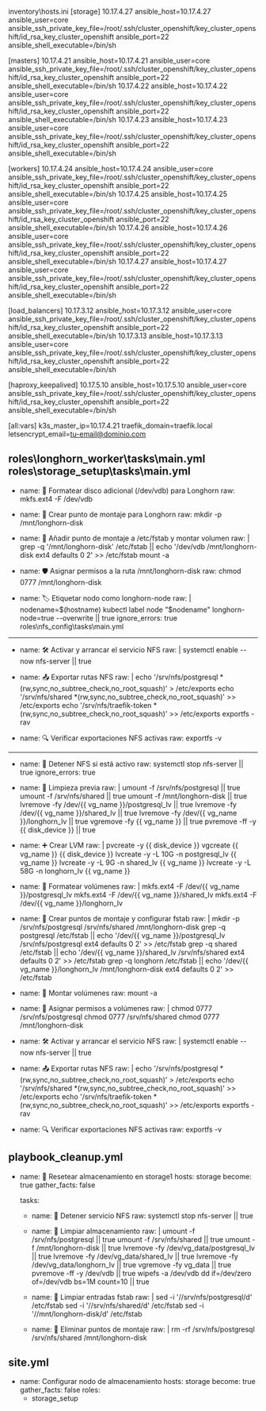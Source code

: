inventory\hosts.ini
[storage]
10.17.4.27 ansible_host=10.17.4.27 ansible_user=core ansible_ssh_private_key_file=/root/.ssh/cluster_openshift/key_cluster_openshift/id_rsa_key_cluster_openshift ansible_port=22 ansible_shell_executable=/bin/sh

[masters]
10.17.4.21 ansible_host=10.17.4.21 ansible_user=core ansible_ssh_private_key_file=/root/.ssh/cluster_openshift/key_cluster_openshift/id_rsa_key_cluster_openshift ansible_port=22 ansible_shell_executable=/bin/sh
10.17.4.22 ansible_host=10.17.4.22 ansible_user=core ansible_ssh_private_key_file=/root/.ssh/cluster_openshift/key_cluster_openshift/id_rsa_key_cluster_openshift ansible_port=22 ansible_shell_executable=/bin/sh
10.17.4.23 ansible_host=10.17.4.23 ansible_user=core ansible_ssh_private_key_file=/root/.ssh/cluster_openshift/key_cluster_openshift/id_rsa_key_cluster_openshift ansible_port=22 ansible_shell_executable=/bin/sh

[workers]
10.17.4.24 ansible_host=10.17.4.24 ansible_user=core ansible_ssh_private_key_file=/root/.ssh/cluster_openshift/key_cluster_openshift/id_rsa_key_cluster_openshift ansible_port=22 ansible_shell_executable=/bin/sh
10.17.4.25 ansible_host=10.17.4.25 ansible_user=core ansible_ssh_private_key_file=/root/.ssh/cluster_openshift/key_cluster_openshift/id_rsa_key_cluster_openshift ansible_port=22 ansible_shell_executable=/bin/sh
10.17.4.26 ansible_host=10.17.4.26 ansible_user=core ansible_ssh_private_key_file=/root/.ssh/cluster_openshift/key_cluster_openshift/id_rsa_key_cluster_openshift ansible_port=22 ansible_shell_executable=/bin/sh
10.17.4.27 ansible_host=10.17.4.27 ansible_user=core ansible_ssh_private_key_file=/root/.ssh/cluster_openshift/key_cluster_openshift/id_rsa_key_cluster_openshift ansible_port=22 ansible_shell_executable=/bin/sh

[load_balancers]
10.17.3.12 ansible_host=10.17.3.12 ansible_user=core ansible_ssh_private_key_file=/root/.ssh/cluster_openshift/key_cluster_openshift/id_rsa_key_cluster_openshift ansible_port=22 ansible_shell_executable=/bin/sh
10.17.3.13 ansible_host=10.17.3.13 ansible_user=core ansible_ssh_private_key_file=/root/.ssh/cluster_openshift/key_cluster_openshift/id_rsa_key_cluster_openshift ansible_port=22 ansible_shell_executable=/bin/sh

[haproxy_keepalived]
10.17.5.10 ansible_host=10.17.5.10 ansible_user=core ansible_ssh_private_key_file=/root/.ssh/cluster_openshift/key_cluster_openshift/id_rsa_key_cluster_openshift ansible_port=22 ansible_shell_executable=/bin/sh

[all:vars]
k3s_master_ip=10.17.4.21
traefik_domain=traefik.local
letsencrypt_email=tu-email@dominio.com

roles\longhorn_worker\tasks\main.yml
roles\storage_setup\tasks\main.yml
---
- name: 🧽 Formatear disco adicional (/dev/vdb) para Longhorn
  raw: mkfs.ext4 -F /dev/vdb

- name: 📁 Crear punto de montaje para Longhorn
  raw: mkdir -p /mnt/longhorn-disk

- name: 📄 Añadir punto de montaje a /etc/fstab y montar volumen
  raw: |
    grep -q '/mnt/longhorn-disk' /etc/fstab || echo '/dev/vdb /mnt/longhorn-disk ext4 defaults 0 2' >> /etc/fstab
    mount -a

- name: 🛡️ Asignar permisos a la ruta /mnt/longhorn-disk
  raw: chmod 0777 /mnt/longhorn-disk

- name: 🏷️ Etiquetar nodo como longhorn-node
  raw: |
    nodename=$(hostname)
    kubectl label node "$nodename" longhorn-node=true --overwrite || true
  ignore_errors: true
roles\nfs_config\tasks\main.yml
---
- name: 🛠️ Activar y arrancar el servicio NFS
  raw: |
    systemctl enable --now nfs-server || true

- name: 📤 Exportar rutas NFS
  raw: |
    echo '/srv/nfs/postgresql *(rw,sync,no_subtree_check,no_root_squash)' > /etc/exports
    echo '/srv/nfs/shared *(rw,sync,no_subtree_check,no_root_squash)' >> /etc/exports
    echo '/srv/nfs/traefik-token *(rw,sync,no_subtree_check,no_root_squash)' >> /etc/exports
    exportfs -rav

- name: 🔍 Verificar exportaciones NFS activas
  raw: exportfs -v



---
- name: 🛑 Detener NFS si está activo
  raw: systemctl stop nfs-server || true
  ignore_errors: true

- name: 💽 Limpieza previa
  raw: |
    umount -f /srv/nfs/postgresql || true
    umount -f /srv/nfs/shared || true
    umount -f /mnt/longhorn-disk || true
    lvremove -fy /dev/{{ vg_name }}/postgresql_lv || true
    lvremove -fy /dev/{{ vg_name }}/shared_lv || true
    lvremove -fy /dev/{{ vg_name }}/longhorn_lv || true
    vgremove -fy {{ vg_name }} || true
    pvremove -ff -y {{ disk_device }} || true

- name: ➕ Crear LVM
  raw: |
    pvcreate -y {{ disk_device }}
    vgcreate {{ vg_name }} {{ disk_device }}
    lvcreate -y -L 10G -n postgresql_lv {{ vg_name }}
    lvcreate -y -L 9G  -n shared_lv     {{ vg_name }}
    lvcreate -y -L 58G -n longhorn_lv   {{ vg_name }}

- name: 🧱 Formatear volúmenes
  raw: |
    mkfs.ext4 -F /dev/{{ vg_name }}/postgresql_lv
    mkfs.ext4 -F /dev/{{ vg_name }}/shared_lv
    mkfs.ext4 -F /dev/{{ vg_name }}/longhorn_lv

- name: 📁 Crear puntos de montaje y configurar fstab
  raw: |
    mkdir -p /srv/nfs/postgresql /srv/nfs/shared /mnt/longhorn-disk
    grep -q postgresql /etc/fstab || echo '/dev/{{ vg_name }}/postgresql_lv /srv/nfs/postgresql ext4 defaults 0 2' >> /etc/fstab
    grep -q shared     /etc/fstab || echo '/dev/{{ vg_name }}/shared_lv     /srv/nfs/shared     ext4 defaults 0 2' >> /etc/fstab
    grep -q longhorn   /etc/fstab || echo '/dev/{{ vg_name }}/longhorn_lv   /mnt/longhorn-disk ext4 defaults 0 2' >> /etc/fstab

- name: 🔄 Montar volúmenes
  raw: mount -a

- name: 🔐 Asignar permisos a volúmenes
  raw: |
    chmod 0777 /srv/nfs/postgresql
    chmod 0777 /srv/nfs/shared
    chmod 0777 /mnt/longhorn-disk

- name: 🛠️ Activar y arrancar el servicio NFS
  raw: |
    systemctl enable --now nfs-server || true

- name: 📤 Exportar rutas NFS
  raw: |
    echo '/srv/nfs/postgresql *(rw,sync,no_subtree_check,no_root_squash)' > /etc/exports
    echo '/srv/nfs/shared *(rw,sync,no_subtree_check,no_root_squash)' >> /etc/exports
    echo '/srv/nfs/traefik-token *(rw,sync,no_subtree_check,no_root_squash)' >> /etc/exports
    exportfs -rav

- name: 🔍 Verificar exportaciones NFS activas
  raw: exportfs -v

playbook_cleanup.yml
---
- name: 🔄 Resetear almacenamiento en storage1
  hosts: storage
  become: true
  gather_facts: false

  tasks:
    - name: 🛑 Detener servicio NFS
      raw: systemctl stop nfs-server || true

    - name: 💽 Limpiar almacenamiento
      raw: |
        umount -f /srv/nfs/postgresql || true
        umount -f /srv/nfs/shared || true
        umount -f /mnt/longhorn-disk || true
        lvremove -fy /dev/vg_data/postgresql_lv || true
        lvremove -fy /dev/vg_data/shared_lv || true
        lvremove -fy /dev/vg_data/longhorn_lv || true
        vgremove -fy vg_data || true
        pvremove -ff -y /dev/vdb || true
        wipefs -a /dev/vdb
        dd if=/dev/zero of=/dev/vdb bs=1M count=10 || true

    - name: 🧹 Limpiar entradas fstab
      raw: |
        sed -i '/\/srv\/nfs\/postgresql/d' /etc/fstab
        sed -i '/\/srv\/nfs\/shared/d' /etc/fstab
        sed -i '/\/mnt\/longhorn-disk/d' /etc/fstab

    - name: 🧽 Eliminar puntos de montaje
      raw: |
        rm -rf /srv/nfs/postgresql /srv/nfs/shared /mnt/longhorn-disk

site.yml
---
- name: Configurar nodo de almacenamiento
  hosts: storage
  become: true
  gather_facts: false
  roles:
    - storage_setup 




